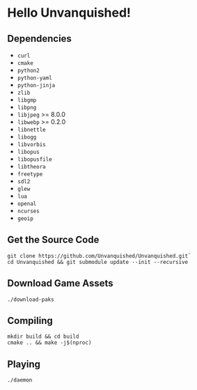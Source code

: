 # Hello Unvanquished!

## Dependencies

* `curl`
* `cmake`
* `python2`
* `python-yaml`
* `python-jinja`
* `zlib`
* `libgmp`
* `libpng`
* `libjpeg` >= 8.0.0
* `libwebp` >= 0.2.0
* `libnettle`
* `libogg`
* `libvorbis`
* `libopus`
* `libopusfile`
* `libtheora`
* `freetype`
* `sdl2`
* `glew`
* `lua`
* `openal`
* `ncurses`
* `geoip`

## Get the Source Code

```
git clone https://github.com/Unvanquished/Unvanquished.git`
cd Unvanquished && git submodule update --init --recursive
```

## Download Game Assets

`./download-paks`

## Compiling

```
mkdir build && cd build
cmake .. && make -j$(nproc)
```

## Playing

`./daemon`
